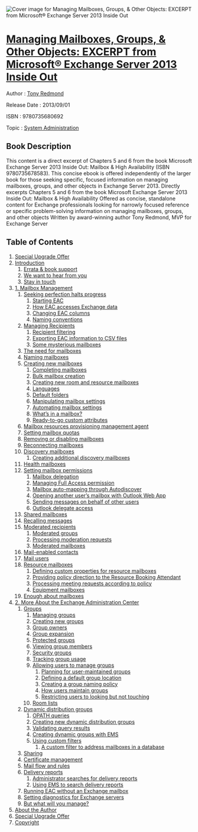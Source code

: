 ![Cover image for Managing Mailboxes, Groups, &amp; Other Objects: EXCERPT from Microsoft® Exchange Server 2013 Inside Out](https://imgdetail.ebookreading.net/cover/cover/system_admin/EB9780735680692.jpg)

[Managing Mailboxes, Groups, &amp; Other Objects: EXCERPT from Microsoft® Exchange Server 2013 Inside Out](https://ebookreading.net/view/book/Managing+Mailboxes%2C+Groups%2C+%26amp%3B+Other+Objects%3A+EXCERPT+from+Microsoft%C2%AE+Exchange+Server+2013+Inside+Out-EB9780735680692_1.html "Managing Mailboxes, Groups, &amp; Other Objects: EXCERPT from Microsoft® Exchange Server 2013 Inside Out")
====================================================================================================================

Author : [Tony Redmond](https://ebookreading.net/search/author/Tony+Redmond)

Release Date : 2013/09/01

ISBN : 9780735680692

Topic : [System Administration](https://ebookreading.net/search/category/system-administration)

Book Description
-----------------

This content is a direct excerpt of Chapters 5 and 6 from the book Microsoft Exchange Server 2013 Inside Out: Mailbox &amp; High Availability (ISBN 9780735678583). This concise ebook is offered independently of the larger book for those seeking specific, focused information on managing mailboxes, groups, and other objects in Exchange Server 2013.
Directly excerpts Chapters 5 and 6 from the book Microsoft Exchange Server 2013 Inside Out: Mailbox &amp; High Availability
Offered as concise, standalone content for Exchange professionals looking for narrowly focused reference or specific problem-solving information on managing mailboxes, groups, and other objects
Written by award-winning author Tony Redmond, MVP for Exchange Server
              
Table of Contents
-----------------

1. [Special Upgrade Offer](https://ebookreading.net/view/book/Managing+Mailboxes%2C+Groups%2C+%26amp%3B+Other+Objects%3A+EXCERPT+from+Microsoft%C2%AE+Exchange+Server+2013+Inside+Out-EB9780735680692_3.html)
1. [Introduction](https://ebookreading.net/view/book/Managing+Mailboxes%2C+Groups%2C+%26amp%3B+Other+Objects%3A+EXCERPT+from+Microsoft%C2%AE+Exchange+Server+2013+Inside+Out-EB9780735680692_4.html)
    1. [Errata &amp; book support](https://ebookreading.net/view/book/Managing+Mailboxes%2C+Groups%2C+%26amp%3B+Other+Objects%3A+EXCERPT+from+Microsoft%C2%AE+Exchange+Server+2013+Inside+Out-EB9780735680692_4.html#errata_ampersand_bo)
    1. [We want to hear from you](https://ebookreading.net/view/book/Managing+Mailboxes%2C+Groups%2C+%26amp%3B+Other+Objects%3A+EXCERPT+from+Microsoft%C2%AE+Exchange+Server+2013+Inside+Out-EB9780735680692_4.html#we_want_to_hear_fro)
    1. [Stay in touch](https://ebookreading.net/view/book/Managing+Mailboxes%2C+Groups%2C+%26amp%3B+Other+Objects%3A+EXCERPT+from+Microsoft%C2%AE+Exchange+Server+2013+Inside+Out-EB9780735680692_4.html#stay_in_touch)
1. [1. Mailbox Management](https://ebookreading.net/view/book/Managing+Mailboxes%2C+Groups%2C+%26amp%3B+Other+Objects%3A+EXCERPT+from+Microsoft%C2%AE+Exchange+Server+2013+Inside+Out-EB9780735680692_5.html)
    1. [Seeking perfection halts progress](https://ebookreading.net/view/book/Managing+Mailboxes%2C+Groups%2C+%26amp%3B+Other+Objects%3A+EXCERPT+from+Microsoft%C2%AE+Exchange+Server+2013+Inside+Out-EB9780735680692_5.html#seeking_perfection_)
        1. [Starting EAC](https://ebookreading.net/view/book/Managing+Mailboxes%2C+Groups%2C+%26amp%3B+Other+Objects%3A+EXCERPT+from+Microsoft%C2%AE+Exchange+Server+2013+Inside+Out-EB9780735680692_5.html#starting_eac)
        1. [How EAC accesses Exchange data](https://ebookreading.net/view/book/Managing+Mailboxes%2C+Groups%2C+%26amp%3B+Other+Objects%3A+EXCERPT+from+Microsoft%C2%AE+Exchange+Server+2013+Inside+Out-EB9780735680692_5.html#how_eac_accesses_ex)
        1. [Changing EAC columns](https://ebookreading.net/view/book/Managing+Mailboxes%2C+Groups%2C+%26amp%3B+Other+Objects%3A+EXCERPT+from+Microsoft%C2%AE+Exchange+Server+2013+Inside+Out-EB9780735680692_5.html#changing_eac_column)
        1. [Naming conventions](https://ebookreading.net/view/book/Managing+Mailboxes%2C+Groups%2C+%26amp%3B+Other+Objects%3A+EXCERPT+from+Microsoft%C2%AE+Exchange+Server+2013+Inside+Out-EB9780735680692_5.html#naming_conventions)
    1. [Managing Recipients](https://ebookreading.net/view/book/Managing+Mailboxes%2C+Groups%2C+%26amp%3B+Other+Objects%3A+EXCERPT+from+Microsoft%C2%AE+Exchange+Server+2013+Inside+Out-EB9780735680692_5.html#managing_recipients)
        1. [Recipient filtering](https://ebookreading.net/view/book/Managing+Mailboxes%2C+Groups%2C+%26amp%3B+Other+Objects%3A+EXCERPT+from+Microsoft%C2%AE+Exchange+Server+2013+Inside+Out-EB9780735680692_5.html#recipient_filtering)
        1. [Exporting EAC information to CSV files](https://ebookreading.net/view/book/Managing+Mailboxes%2C+Groups%2C+%26amp%3B+Other+Objects%3A+EXCERPT+from+Microsoft%C2%AE+Exchange+Server+2013+Inside+Out-EB9780735680692_5.html#exporting_eac_infor)
        1. [Some mysterious mailboxes](https://ebookreading.net/view/book/Managing+Mailboxes%2C+Groups%2C+%26amp%3B+Other+Objects%3A+EXCERPT+from+Microsoft%C2%AE+Exchange+Server+2013+Inside+Out-EB9780735680692_5.html#some_mysterious_mai)
    1. [The need for mailboxes](https://ebookreading.net/view/book/Managing+Mailboxes%2C+Groups%2C+%26amp%3B+Other+Objects%3A+EXCERPT+from+Microsoft%C2%AE+Exchange+Server+2013+Inside+Out-EB9780735680692_5.html#the_need_for_mailbo)
    1. [Naming mailboxes](https://ebookreading.net/view/book/Managing+Mailboxes%2C+Groups%2C+%26amp%3B+Other+Objects%3A+EXCERPT+from+Microsoft%C2%AE+Exchange+Server+2013+Inside+Out-EB9780735680692_5.html#naming_mailboxes)
    1. [Creating new mailboxes](https://ebookreading.net/view/book/Managing+Mailboxes%2C+Groups%2C+%26amp%3B+Other+Objects%3A+EXCERPT+from+Microsoft%C2%AE+Exchange+Server+2013+Inside+Out-EB9780735680692_5.html#creating_new_mailbo)
        1. [Completing mailboxes](https://ebookreading.net/view/book/Managing+Mailboxes%2C+Groups%2C+%26amp%3B+Other+Objects%3A+EXCERPT+from+Microsoft%C2%AE+Exchange+Server+2013+Inside+Out-EB9780735680692_5.html#completing_mailboxe)
        1. [Bulk mailbox creation](https://ebookreading.net/view/book/Managing+Mailboxes%2C+Groups%2C+%26amp%3B+Other+Objects%3A+EXCERPT+from+Microsoft%C2%AE+Exchange+Server+2013+Inside+Out-EB9780735680692_5.html#bulk_mailbox_creati)
        1. [Creating new room and resource mailboxes](https://ebookreading.net/view/book/Managing+Mailboxes%2C+Groups%2C+%26amp%3B+Other+Objects%3A+EXCERPT+from+Microsoft%C2%AE+Exchange+Server+2013+Inside+Out-EB9780735680692_5.html#creating_new_room_a)
        1. [Languages](https://ebookreading.net/view/book/Managing+Mailboxes%2C+Groups%2C+%26amp%3B+Other+Objects%3A+EXCERPT+from+Microsoft%C2%AE+Exchange+Server+2013+Inside+Out-EB9780735680692_5.html#languages)
        1. [Default folders](https://ebookreading.net/view/book/Managing+Mailboxes%2C+Groups%2C+%26amp%3B+Other+Objects%3A+EXCERPT+from+Microsoft%C2%AE+Exchange+Server+2013+Inside+Out-EB9780735680692_5.html#default_folders)
        1. [Manipulating mailbox settings](https://ebookreading.net/view/book/Managing+Mailboxes%2C+Groups%2C+%26amp%3B+Other+Objects%3A+EXCERPT+from+Microsoft%C2%AE+Exchange+Server+2013+Inside+Out-EB9780735680692_5.html#manipulating_mailbo)
        1. [Automating mailbox settings](https://ebookreading.net/view/book/Managing+Mailboxes%2C+Groups%2C+%26amp%3B+Other+Objects%3A+EXCERPT+from+Microsoft%C2%AE+Exchange+Server+2013+Inside+Out-EB9780735680692_5.html#automating_mailbox_)
        1. [What’s in a mailbox?](https://ebookreading.net/view/book/Managing+Mailboxes%2C+Groups%2C+%26amp%3B+Other+Objects%3A+EXCERPT+from+Microsoft%C2%AE+Exchange+Server+2013+Inside+Out-EB9780735680692_5.html#whats_in_a_mailbox)
        1. [Ready-to-go custom attributes](https://ebookreading.net/view/book/Managing+Mailboxes%2C+Groups%2C+%26amp%3B+Other+Objects%3A+EXCERPT+from+Microsoft%C2%AE+Exchange+Server+2013+Inside+Out-EB9780735680692_5.html#ready-to-go_custom_)
    1. [Mailbox resources provisioning management agent](https://ebookreading.net/view/book/Managing+Mailboxes%2C+Groups%2C+%26amp%3B+Other+Objects%3A+EXCERPT+from+Microsoft%C2%AE+Exchange+Server+2013+Inside+Out-EB9780735680692_5.html#mailbox_resources_p)
    1. [Setting mailbox quotas](https://ebookreading.net/view/book/Managing+Mailboxes%2C+Groups%2C+%26amp%3B+Other+Objects%3A+EXCERPT+from+Microsoft%C2%AE+Exchange+Server+2013+Inside+Out-EB9780735680692_5.html#setting_mailbox_quo)
    1. [Removing or disabling mailboxes](https://ebookreading.net/view/book/Managing+Mailboxes%2C+Groups%2C+%26amp%3B+Other+Objects%3A+EXCERPT+from+Microsoft%C2%AE+Exchange+Server+2013+Inside+Out-EB9780735680692_5.html#removing_or_disabli)
    1. [Reconnecting mailboxes](https://ebookreading.net/view/book/Managing+Mailboxes%2C+Groups%2C+%26amp%3B+Other+Objects%3A+EXCERPT+from+Microsoft%C2%AE+Exchange+Server+2013+Inside+Out-EB9780735680692_5.html#reconnecting_mailbo)
    1. [Discovery mailboxes](https://ebookreading.net/view/book/Managing+Mailboxes%2C+Groups%2C+%26amp%3B+Other+Objects%3A+EXCERPT+from+Microsoft%C2%AE+Exchange+Server+2013+Inside+Out-EB9780735680692_5.html#discovery_mailboxes)
        1. [Creating additional discovery mailboxes](https://ebookreading.net/view/book/Managing+Mailboxes%2C+Groups%2C+%26amp%3B+Other+Objects%3A+EXCERPT+from+Microsoft%C2%AE+Exchange+Server+2013+Inside+Out-EB9780735680692_5.html#creating_additional)
    1. [Health mailboxes](https://ebookreading.net/view/book/Managing+Mailboxes%2C+Groups%2C+%26amp%3B+Other+Objects%3A+EXCERPT+from+Microsoft%C2%AE+Exchange+Server+2013+Inside+Out-EB9780735680692_5.html#health_mailboxes)
    1. [Setting mailbox permissions](https://ebookreading.net/view/book/Managing+Mailboxes%2C+Groups%2C+%26amp%3B+Other+Objects%3A+EXCERPT+from+Microsoft%C2%AE+Exchange+Server+2013+Inside+Out-EB9780735680692_5.html#setting_mailbox_per)
        1. [Mailbox delegation](https://ebookreading.net/view/book/Managing+Mailboxes%2C+Groups%2C+%26amp%3B+Other+Objects%3A+EXCERPT+from+Microsoft%C2%AE+Exchange+Server+2013+Inside+Out-EB9780735680692_5.html#mailbox_delegation)
        1. [Managing Full Access permission](https://ebookreading.net/view/book/Managing+Mailboxes%2C+Groups%2C+%26amp%3B+Other+Objects%3A+EXCERPT+from+Microsoft%C2%AE+Exchange+Server+2013+Inside+Out-EB9780735680692_5.html#managing_full_acces)
        1. [Mailbox auto-mapping through Autodiscover](https://ebookreading.net/view/book/Managing+Mailboxes%2C+Groups%2C+%26amp%3B+Other+Objects%3A+EXCERPT+from+Microsoft%C2%AE+Exchange+Server+2013+Inside+Out-EB9780735680692_5.html#mailbox_auto-mappin)
        1. [Opening another user’s mailbox with Outlook Web App](https://ebookreading.net/view/book/Managing+Mailboxes%2C+Groups%2C+%26amp%3B+Other+Objects%3A+EXCERPT+from+Microsoft%C2%AE+Exchange+Server+2013+Inside+Out-EB9780735680692_5.html#opening_another_use)
        1. [Sending messages on behalf of other users](https://ebookreading.net/view/book/Managing+Mailboxes%2C+Groups%2C+%26amp%3B+Other+Objects%3A+EXCERPT+from+Microsoft%C2%AE+Exchange+Server+2013+Inside+Out-EB9780735680692_5.html#sending_messages_on)
        1. [Outlook delegate access](https://ebookreading.net/view/book/Managing+Mailboxes%2C+Groups%2C+%26amp%3B+Other+Objects%3A+EXCERPT+from+Microsoft%C2%AE+Exchange+Server+2013+Inside+Out-EB9780735680692_5.html#outlook_delegate_ac)
    1. [Shared mailboxes](https://ebookreading.net/view/book/Managing+Mailboxes%2C+Groups%2C+%26amp%3B+Other+Objects%3A+EXCERPT+from+Microsoft%C2%AE+Exchange+Server+2013+Inside+Out-EB9780735680692_5.html#shared_mailboxes)
    1. [Recalling messages](https://ebookreading.net/view/book/Managing+Mailboxes%2C+Groups%2C+%26amp%3B+Other+Objects%3A+EXCERPT+from+Microsoft%C2%AE+Exchange+Server+2013+Inside+Out-EB9780735680692_5.html#recalling_messages)
    1. [Moderated recipients](https://ebookreading.net/view/book/Managing+Mailboxes%2C+Groups%2C+%26amp%3B+Other+Objects%3A+EXCERPT+from+Microsoft%C2%AE+Exchange+Server+2013+Inside+Out-EB9780735680692_5.html#moderated_recipient)
        1. [Moderated groups](https://ebookreading.net/view/book/Managing+Mailboxes%2C+Groups%2C+%26amp%3B+Other+Objects%3A+EXCERPT+from+Microsoft%C2%AE+Exchange+Server+2013+Inside+Out-EB9780735680692_5.html#moderated_groups)
        1. [Processing moderation requests](https://ebookreading.net/view/book/Managing+Mailboxes%2C+Groups%2C+%26amp%3B+Other+Objects%3A+EXCERPT+from+Microsoft%C2%AE+Exchange+Server+2013+Inside+Out-EB9780735680692_5.html#processing_moderati)
        1. [Moderated mailboxes](https://ebookreading.net/view/book/Managing+Mailboxes%2C+Groups%2C+%26amp%3B+Other+Objects%3A+EXCERPT+from+Microsoft%C2%AE+Exchange+Server+2013+Inside+Out-EB9780735680692_5.html#moderated_mailboxes)
    1. [Mail-enabled contacts](https://ebookreading.net/view/book/Managing+Mailboxes%2C+Groups%2C+%26amp%3B+Other+Objects%3A+EXCERPT+from+Microsoft%C2%AE+Exchange+Server+2013+Inside+Out-EB9780735680692_5.html#mail-enabled_contac)
    1. [Mail users](https://ebookreading.net/view/book/Managing+Mailboxes%2C+Groups%2C+%26amp%3B+Other+Objects%3A+EXCERPT+from+Microsoft%C2%AE+Exchange+Server+2013+Inside+Out-EB9780735680692_5.html#mail_users)
    1. [Resource mailboxes](https://ebookreading.net/view/book/Managing+Mailboxes%2C+Groups%2C+%26amp%3B+Other+Objects%3A+EXCERPT+from+Microsoft%C2%AE+Exchange+Server+2013+Inside+Out-EB9780735680692_5.html#resource_mailboxes)
        1. [Defining custom properties for resource mailboxes](https://ebookreading.net/view/book/Managing+Mailboxes%2C+Groups%2C+%26amp%3B+Other+Objects%3A+EXCERPT+from+Microsoft%C2%AE+Exchange+Server+2013+Inside+Out-EB9780735680692_5.html#defining_custom_pro)
        1. [Providing policy direction to the Resource Booking Attendant](https://ebookreading.net/view/book/Managing+Mailboxes%2C+Groups%2C+%26amp%3B+Other+Objects%3A+EXCERPT+from+Microsoft%C2%AE+Exchange+Server+2013+Inside+Out-EB9780735680692_5.html#providing_policy_di)
        1. [Processing meeting requests according to policy](https://ebookreading.net/view/book/Managing+Mailboxes%2C+Groups%2C+%26amp%3B+Other+Objects%3A+EXCERPT+from+Microsoft%C2%AE+Exchange+Server+2013+Inside+Out-EB9780735680692_5.html#processing_meeting_)
        1. [Equipment mailboxes](https://ebookreading.net/view/book/Managing+Mailboxes%2C+Groups%2C+%26amp%3B+Other+Objects%3A+EXCERPT+from+Microsoft%C2%AE+Exchange+Server+2013+Inside+Out-EB9780735680692_5.html#equipment_mailboxes)
    1. [Enough about mailboxes](https://ebookreading.net/view/book/Managing+Mailboxes%2C+Groups%2C+%26amp%3B+Other+Objects%3A+EXCERPT+from+Microsoft%C2%AE+Exchange+Server+2013+Inside+Out-EB9780735680692_5.html#enough_about_mailbo)
1. [2. More About the Exchange Administration Center](https://ebookreading.net/view/book/Managing+Mailboxes%2C+Groups%2C+%26amp%3B+Other+Objects%3A+EXCERPT+from+Microsoft%C2%AE+Exchange+Server+2013+Inside+Out-EB9780735680692_6.html)
    1. [Groups](https://ebookreading.net/view/book/Managing+Mailboxes%2C+Groups%2C+%26amp%3B+Other+Objects%3A+EXCERPT+from+Microsoft%C2%AE+Exchange+Server+2013+Inside+Out-EB9780735680692_6.html#groups)
        1. [Managing groups](https://ebookreading.net/view/book/Managing+Mailboxes%2C+Groups%2C+%26amp%3B+Other+Objects%3A+EXCERPT+from+Microsoft%C2%AE+Exchange+Server+2013+Inside+Out-EB9780735680692_6.html#managing_groups)
        1. [Creating new groups](https://ebookreading.net/view/book/Managing+Mailboxes%2C+Groups%2C+%26amp%3B+Other+Objects%3A+EXCERPT+from+Microsoft%C2%AE+Exchange+Server+2013+Inside+Out-EB9780735680692_6.html#creating_new_groups)
        1. [Group owners](https://ebookreading.net/view/book/Managing+Mailboxes%2C+Groups%2C+%26amp%3B+Other+Objects%3A+EXCERPT+from+Microsoft%C2%AE+Exchange+Server+2013+Inside+Out-EB9780735680692_6.html#group_owners)
        1. [Group expansion](https://ebookreading.net/view/book/Managing+Mailboxes%2C+Groups%2C+%26amp%3B+Other+Objects%3A+EXCERPT+from+Microsoft%C2%AE+Exchange+Server+2013+Inside+Out-EB9780735680692_6.html#group_expansion)
        1. [Protected groups](https://ebookreading.net/view/book/Managing+Mailboxes%2C+Groups%2C+%26amp%3B+Other+Objects%3A+EXCERPT+from+Microsoft%C2%AE+Exchange+Server+2013+Inside+Out-EB9780735680692_6.html#protected_groups)
        1. [Viewing group members](https://ebookreading.net/view/book/Managing+Mailboxes%2C+Groups%2C+%26amp%3B+Other+Objects%3A+EXCERPT+from+Microsoft%C2%AE+Exchange+Server+2013+Inside+Out-EB9780735680692_6.html#viewing_group_membe)
        1. [Security groups](https://ebookreading.net/view/book/Managing+Mailboxes%2C+Groups%2C+%26amp%3B+Other+Objects%3A+EXCERPT+from+Microsoft%C2%AE+Exchange+Server+2013+Inside+Out-EB9780735680692_6.html#security_groups)
        1. [Tracking group usage](https://ebookreading.net/view/book/Managing+Mailboxes%2C+Groups%2C+%26amp%3B+Other+Objects%3A+EXCERPT+from+Microsoft%C2%AE+Exchange+Server+2013+Inside+Out-EB9780735680692_6.html#tracking_group_usag)
        1. [Allowing users to manage groups](https://ebookreading.net/view/book/Managing+Mailboxes%2C+Groups%2C+%26amp%3B+Other+Objects%3A+EXCERPT+from+Microsoft%C2%AE+Exchange+Server+2013+Inside+Out-EB9780735680692_6.html#allowing_users_to_m)
            1. [Planning for user-maintained groups](https://ebookreading.net/view/book/Managing+Mailboxes%2C+Groups%2C+%26amp%3B+Other+Objects%3A+EXCERPT+from+Microsoft%C2%AE+Exchange+Server+2013+Inside+Out-EB9780735680692_6.html#planning_for_user-m)
            1. [Defining a default group location](https://ebookreading.net/view/book/Managing+Mailboxes%2C+Groups%2C+%26amp%3B+Other+Objects%3A+EXCERPT+from+Microsoft%C2%AE+Exchange+Server+2013+Inside+Out-EB9780735680692_6.html#defining_a_default_)
            1. [Creating a group naming policy](https://ebookreading.net/view/book/Managing+Mailboxes%2C+Groups%2C+%26amp%3B+Other+Objects%3A+EXCERPT+from+Microsoft%C2%AE+Exchange+Server+2013+Inside+Out-EB9780735680692_6.html#creating_a_group_na)
            1. [How users maintain groups](https://ebookreading.net/view/book/Managing+Mailboxes%2C+Groups%2C+%26amp%3B+Other+Objects%3A+EXCERPT+from+Microsoft%C2%AE+Exchange+Server+2013+Inside+Out-EB9780735680692_6.html#how_users_maintain_)
            1. [Restricting users to looking but not touching](https://ebookreading.net/view/book/Managing+Mailboxes%2C+Groups%2C+%26amp%3B+Other+Objects%3A+EXCERPT+from+Microsoft%C2%AE+Exchange+Server+2013+Inside+Out-EB9780735680692_6.html#restricting_users_t)
        1. [Room lists](https://ebookreading.net/view/book/Managing+Mailboxes%2C+Groups%2C+%26amp%3B+Other+Objects%3A+EXCERPT+from+Microsoft%C2%AE+Exchange+Server+2013+Inside+Out-EB9780735680692_6.html#room_lists)
    1. [Dynamic distribution groups](https://ebookreading.net/view/book/Managing+Mailboxes%2C+Groups%2C+%26amp%3B+Other+Objects%3A+EXCERPT+from+Microsoft%C2%AE+Exchange+Server+2013+Inside+Out-EB9780735680692_6.html#dynamic_distributio)
        1. [OPATH queries](https://ebookreading.net/view/book/Managing+Mailboxes%2C+Groups%2C+%26amp%3B+Other+Objects%3A+EXCERPT+from+Microsoft%C2%AE+Exchange+Server+2013+Inside+Out-EB9780735680692_6.html#opath_queries)
        1. [Creating new dynamic distribution groups](https://ebookreading.net/view/book/Managing+Mailboxes%2C+Groups%2C+%26amp%3B+Other+Objects%3A+EXCERPT+from+Microsoft%C2%AE+Exchange+Server+2013+Inside+Out-EB9780735680692_6.html#creating_new_dynami)
        1. [Validating query results](https://ebookreading.net/view/book/Managing+Mailboxes%2C+Groups%2C+%26amp%3B+Other+Objects%3A+EXCERPT+from+Microsoft%C2%AE+Exchange+Server+2013+Inside+Out-EB9780735680692_6.html#validating_query_re)
        1. [Creating dynamic groups with EMS](https://ebookreading.net/view/book/Managing+Mailboxes%2C+Groups%2C+%26amp%3B+Other+Objects%3A+EXCERPT+from+Microsoft%C2%AE+Exchange+Server+2013+Inside+Out-EB9780735680692_6.html#creating_dynamic_gr)
        1. [Using custom filters](https://ebookreading.net/view/book/Managing+Mailboxes%2C+Groups%2C+%26amp%3B+Other+Objects%3A+EXCERPT+from+Microsoft%C2%AE+Exchange+Server+2013+Inside+Out-EB9780735680692_6.html#using_custom_filter)
            1. [A custom filter to address mailboxes in a database](https://ebookreading.net/view/book/Managing+Mailboxes%2C+Groups%2C+%26amp%3B+Other+Objects%3A+EXCERPT+from+Microsoft%C2%AE+Exchange+Server+2013+Inside+Out-EB9780735680692_6.html#a_custom_filter_to_)
    1. [Sharing](https://ebookreading.net/view/book/Managing+Mailboxes%2C+Groups%2C+%26amp%3B+Other+Objects%3A+EXCERPT+from+Microsoft%C2%AE+Exchange+Server+2013+Inside+Out-EB9780735680692_6.html#sharing)
    1. [Certificate management](https://ebookreading.net/view/book/Managing+Mailboxes%2C+Groups%2C+%26amp%3B+Other+Objects%3A+EXCERPT+from+Microsoft%C2%AE+Exchange+Server+2013+Inside+Out-EB9780735680692_6.html#certificate_managem)
    1. [Mail flow and rules](https://ebookreading.net/view/book/Managing+Mailboxes%2C+Groups%2C+%26amp%3B+Other+Objects%3A+EXCERPT+from+Microsoft%C2%AE+Exchange+Server+2013+Inside+Out-EB9780735680692_6.html#mail_flow_and_rules)
    1. [Delivery reports](https://ebookreading.net/view/book/Managing+Mailboxes%2C+Groups%2C+%26amp%3B+Other+Objects%3A+EXCERPT+from+Microsoft%C2%AE+Exchange+Server+2013+Inside+Out-EB9780735680692_6.html#delivery_reports)
        1. [Administrator searches for delivery reports](https://ebookreading.net/view/book/Managing+Mailboxes%2C+Groups%2C+%26amp%3B+Other+Objects%3A+EXCERPT+from+Microsoft%C2%AE+Exchange+Server+2013+Inside+Out-EB9780735680692_6.html#administrator_searc)
        1. [Using EMS to search delivery reports](https://ebookreading.net/view/book/Managing+Mailboxes%2C+Groups%2C+%26amp%3B+Other+Objects%3A+EXCERPT+from+Microsoft%C2%AE+Exchange+Server+2013+Inside+Out-EB9780735680692_6.html#using_ems_to_search)
    1. [Running EAC without an Exchange mailbox](https://ebookreading.net/view/book/Managing+Mailboxes%2C+Groups%2C+%26amp%3B+Other+Objects%3A+EXCERPT+from+Microsoft%C2%AE+Exchange+Server+2013+Inside+Out-EB9780735680692_6.html#running_eac_without)
    1. [Setting diagnostics for Exchange servers](https://ebookreading.net/view/book/Managing+Mailboxes%2C+Groups%2C+%26amp%3B+Other+Objects%3A+EXCERPT+from+Microsoft%C2%AE+Exchange+Server+2013+Inside+Out-EB9780735680692_6.html#setting_diagnostics)
    1. [But what will you manage?](https://ebookreading.net/view/book/Managing+Mailboxes%2C+Groups%2C+%26amp%3B+Other+Objects%3A+EXCERPT+from+Microsoft%C2%AE+Exchange+Server+2013+Inside+Out-EB9780735680692_6.html#but_what_will_you_m)
1. [About the Author](https://ebookreading.net/view/book/Managing+Mailboxes%2C+Groups%2C+%26amp%3B+Other+Objects%3A+EXCERPT+from+Microsoft%C2%AE+Exchange+Server+2013+Inside+Out-EB9780735680692_7.html)
1. [Special Upgrade Offer](https://ebookreading.net/view/book/Managing+Mailboxes%2C+Groups%2C+%26amp%3B+Other+Objects%3A+EXCERPT+from+Microsoft%C2%AE+Exchange+Server+2013+Inside+Out-EB9780735680692_8.html)
1. [Copyright](https://ebookreading.net/view/book/Managing+Mailboxes%2C+Groups%2C+%26amp%3B+Other+Objects%3A+EXCERPT+from+Microsoft%C2%AE+Exchange+Server+2013+Inside+Out-EB9780735680692_9.html)
